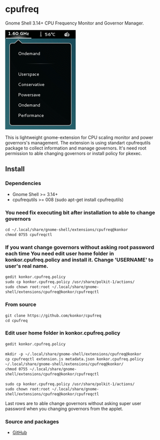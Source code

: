 # cpufreq
Gnome Shell 3.14+ CPU Frequency Monitor and Governor Manager.

![](/data/screenshots.png?raw=true)

This is lightweight gnome-extension for CPU scaling monitor and power governors's management. The extension is using standart cpufrequtils package to collect information and manage governors. It's need root permission to able changing governors or install policy for pkexec.

## Install
### Dependencies
* Gnome Shell >= 3.14+
* cpufrequtils >= 008 (sudo apt-get install cpufrequtils)

### You need fix executing bit after installation to able to change governors
```
cd ~/.local/share/gnome-shell/extensions/cpufreq@konkor
chmod 0755 cpufreqctl
```
### If you want change governors without asking root password each time You need edit user home folder in konkor.cpufreq.policy and install it. Change 'USERNAME' to user's real name. 
```
gedit konkor.cpufreq.policy
sudo cp konkor.cpufreq.policy /usr/share/polkit-1/actions/
sudo chown root:root ~/.local/share/gnome-shell/extensions/cpufreq@konkor/cpufreqctl
```

### From source
```
git clone https://github.com/konkor/cpufreq
cd cpufreq
```
### Edit user home folder in konkor.cpufreq.policy
```
gedit konkor.cpufreq.policy

mkdir -p ~/.local/share/gnome-shell/extensions/cpufreq@konkor
cp cpufreqctl extension.js metadata.json konkor.cpufreq.policy ~/.local/share/gnome-shell/extensions/cpufreq@konkor/
chmod 0755 ~/.local/share/gnome-shell/extensions/cpufreq@konkor/cpufreqctl

sudo cp konkor.cpufreq.policy /usr/share/polkit-1/actions/
sudo chown root:root ~/.local/share/gnome-shell/extensions/cpufreq@konkor/cpufreqctl
```
Last rows are to able change governors without asking super user password when you changing governors from the applet.

### Source and packages
* [GitHub](https://github.com/konkor/cpufreq)

